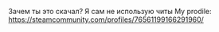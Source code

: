 Зачем ты это скачал?
Я сам не использую читы
My prodile: https://steamcommunity.com/profiles/76561199166291960/
